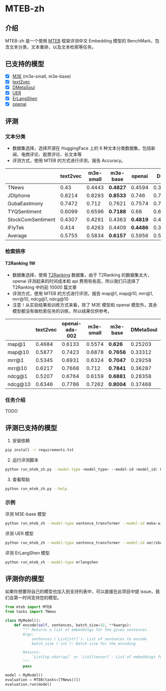 # MTEB-zh

## 介绍

MTEB-zh 是一个使用 [MTEB](https://github.com/embeddings-benchmark/mteb) 框架评测中文 Embedding 模型的 BenchMark，包含文本分类，文本重排，以及文本检索等任务。

## 已支持的模型

- [x] [M3E](https://huggingface.co/moka-ai/m3e-base) (m3e-small, m3e-base)
- [x] [text2vec](https://github.com/shibing624/text2vec)
- [x] [DMetaSoul](https://huggingface.co/DMetaSoul/sbert-chinese-general-v2)
- [x] [UER](https://huggingface.co/uer/sbert-base-chinese-nli)
- [x] [ErLangShen](https://huggingface.co/IDEA-CCNL/Erlangshen-SimCSE-110M-Chinese)
- [x] [openai](https://openai.com/blog/new-and-improved-embedding-model)

## 评测

### 文本分类

- 数据集选择，选择开源在 HuggingFace 上的 6 种文本分类数据集，包括新闻、电商评论、股票评论、长文本等
- 评测方式，使用 MTEB 的方式进行评测，报告 Accuracy。

|                   | text2vec | m3e-small | m3e-base | openai | DMetaSoul   | uer     | erlangshen  |
| ----------------- | -------- | --------- | -------- | ------ | ----------- | ------- | ----------- |
| TNews             | 0.43     | 0.4443    | **0.4827**   | 0.4594 | 0.3084      | 0.3539  | 0.4361      |
| JDIphone          | 0.8214   | 0.8293    | **0.8533**   | 0.746  | 0.7972      | 0.8283  | 0.8356      |
| GubaEastmony      | 0.7472   | 0.712     | 0.7621   | 0.7574 | 0.735       | 0.7534  | **0.7787**      |
| TYQSentiment      | 0.6099   | 0.6596    | **0.7188**   | 0.68   | 0.6437      | 0.6662  | 0.6444      |
| StockComSentiment | 0.4307   | 0.4291    | 0.4363   | **0.4819** | 0.4309      | 0.4555  | 0.4482      |
| IFlyTek           | 0.414    | 0.4263    | 0.4409   | **0.4486** | 0.3969      | 0.3762  | 0.4241      |
| Average           | 0.5755   | 0.5834    | **0.6157**   | 0.5956 | 0.552016667 | 0.57225 | 0.594516667 |

### 检索排序

#### T2Ranking 1W

- 数据集选择，使用 [T2Ranking](https://github.com/THUIR/T2Ranking/tree/main) 数据集，由于 T2Ranking 的数据集太大，openai 评测起来的时间成本和 api 费用有些高，所以我们只选择了 T2Ranking 中的前 10000 篇文章
- 评测方式，使用 MTEB 的方式进行评测，报告 map@1, map@10, mrr@1, mrr@10, ndcg@1, ndcg@10
- 注意！从实验结果和训练方式来看，除了 M3E 模型和 openai 模型外，其余模型都没有做检索任务的训练，所以结果仅供参考。

|         | text2vec | openai-ada-002 | m3e-small | m3e-base | DMetaSoul | uer     | erlangshen |
| ------- | -------- | -------------- | --------- | -------- | --------- | ------- | ---------- |
| map@1   | 0.4684   | 0.6133         | 0.5574    | **0.626**    | 0.25203   | 0.08647 | 0.25394    |
| map@10  | 0.5877   | 0.7423         | 0.6878    | **0.7656**   | 0.33312   | 0.13008 | 0.34714    |
| mrr@1   | 0.5345   | 0.6931         | 0.6324    | **0.7047**   | 0.29258   | 0.10067 | 0.29447    |
| mrr@10  | 0.6217   | 0.7668         | 0.712     | **0.7841**   | 0.36287   | 0.14516 | 0.3751     |
| ndcg@1  | 0.5207   | 0.6764         | 0.6159    | **0.6881**   | 0.28358   | 0.09748 | 0.28578    |
| ndcg@10 | 0.6346   | 0.7786         | 0.7262    | **0.8004**   | 0.37468   | 0.15783 | 0.39329    |

### 任务介绍

TODO

## 评测已支持的模型

1. 安装依赖
```bash
pip install -r requirements.txt
```
2. 运行评测脚本
```bash
python run_mteb_zh.py --model-type <model_type> --model-id <model_id: Optional>
```
3. 查看帮助
```bash
python run_mteb_zh.py --help
```

### 示例

评测 M3E-base 模型
```bash
python run_mteb_zh --model-type sentence_transformer --model-id moka-ai/m3e-base
```

评测 UER 模型
```bash
python run_mteb_zh --model-type sentence_transformer --model-id uer/sbert-base-chinese-nli
```

评测 ErLangShen 模型
```bash
python run_mteb_zh --model-type erlangshen
```

## 评测你的模型

如果你想要将自己的模型也加入到支持列表中，可以直接在此项目中提 issue，我们会第一时间支持您的模型。

```python
from mteb import MTEB
from tasks import TNews

class MyModel():
    def encode(self, sentences, batch_size=32, **kwargs):
        """ Returns a list of embeddings for the given sentences.
        Args:
            sentences (`List[str]`): List of sentences to encode
            batch_size (`int`): Batch size for the encoding

        Returns:
            `List[np.ndarray]` or `List[tensor]`: List of embeddings for the given sentences
        """
        pass

model = MyModel()
evaluation = MTEB(tasks=[TNews()])
evaluation.run(model)
```

